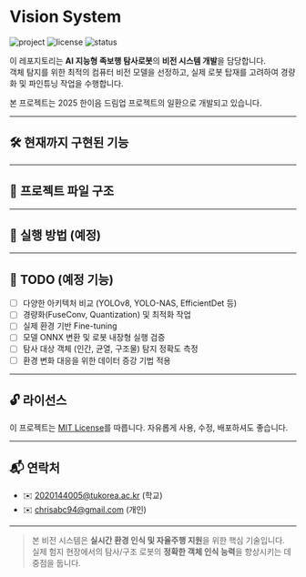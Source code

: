 # Vision System

![project](https://img.shields.io/badge/Project-Spider%20Robot%20Vision-blue.svg)
![license](https://img.shields.io/badge/License-MIT-green.svg)
![status](https://img.shields.io/badge/Status-In%20Development-yellow.svg)

이 레포지토리는 **AI 지능형 족보행 탐사로봇**의 **비전 시스템 개발**을 담당합니다.  
객체 탐지를 위한 최적의 컴퓨터 비전 모델을 선정하고, 실제 로봇 탑재를 고려하여 경량화 및 파인튜닝 작업을 수행합니다.

본 프로젝트는 2025 한이음 드림업 프로젝트의 일환으로 개발되고 있습니다.

---

## 🛠️ 현재까지 구현된 기능


---

## 📁 프로젝트 파일 구조


---

## 🚀 실행 방법 (예정)


---

## 📌 TODO (예정 기능)

- [ ] 다양한 아키텍처 비교 (YOLOv8, YOLO-NAS, EfficientDet 등)
- [ ] 경량화(FuseConv, Quantization) 및 최적화 작업
- [ ] 실제 환경 기반 Fine-tuning
- [ ] 모델 ONNX 변환 및 로봇 내장형 실행 검증
- [ ] 탐사 대상 객체 (인간, 균열, 구조물) 탐지 정확도 측정
- [ ] 환경 변화 대응을 위한 데이터 증강 기법 적용

---

## 🔓 라이선스

이 프로젝트는 [MIT License](LICENSE)를 따릅니다. 자유롭게 사용, 수정, 배포하셔도 좋습니다.

---

## 📬 연락처

- ✉️ 2020144005@tukorea.ac.kr  (학교)
- ✉️ chrisabc94@gmail.com      (개인)

---

> 본 비전 시스템은 **실시간 환경 인식 및 자율주행 지원**을 위한 핵심 기술입니다.  
> 실제 험지 현장에서의 탐사/구조 로봇의 **정확한 객체 인식 능력**을 향상시키는 데 중점을 둡니다.
